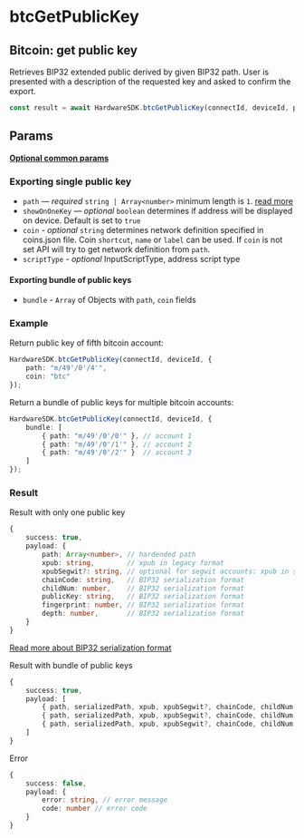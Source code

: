 # btcGetPublicKey

## Bitcoin: get public key

Retrieves BIP32 extended public derived by given BIP32 path. User is presented with a description of the requested key and asked to confirm the export.

```typescript
const result = await HardwareSDK.btcGetPublicKey(connectId, deviceId, params);
```

## Params

[**Optional common params**](../../common-params.md)

### Exporting single public key

* `path` — _required_ `string | Array<number>` minimum length is `1`. [read more](../../path-params.md)
* `showOnOneKey` — _optional_ `boolean` determines if address will be displayed on device. Default is set to `true`
* `coin` - _optional_ `string` determines network definition specified in coins.json file. Coin `shortcut`, `name` or `label` can be used. If `coin` is not set API will try to get network definition from `path`.
* `scriptType` - _optional_ InputScriptType, address script type

#### Exporting bundle of public keys

* `bundle` - `Array` of Objects with `path`, `coin` fields

### Example

Return public key of fifth bitcoin account:

```typescript
HardwareSDK.btcGetPublicKey(connectId, deviceId, {
    path: "m/49'/0'/4'",
    coin: "btc"
});
```

Return a bundle of public keys for multiple bitcoin accounts:

```typescript
HardwareSDK.btcGetPublicKey(connectId, deviceId, {
    bundle: [
        { path: "m/49'/0'/0'" }, // account 1
        { path: "m/49'/0'/1'" }, // account 2
        { path: "m/49'/0'/2'" }  // account 3
    ]
});
```

### Result

Result with only one public key

```typescript
{
    success: true,
    payload: {
        path: Array<number>, // hardended path
        xpub: string,        // xpub in legacy format
        xpubSegwit?: string, // optional for segwit accounts: xpub in segwit format
        chainCode: string,   // BIP32 serialization format
        childNum: number,    // BIP32 serialization format
        publicKey: string,   // BIP32 serialization format
        fingerprint: number, // BIP32 serialization format
        depth: number,       // BIP32 serialization format
    }
}
```

[Read more about BIP32 serialization format](https://github.com/bitcoin/bips/blob/master/bip-0032.mediawiki#Serialization\_format)

Result with bundle of public keys

```typescript
{
    success: true,
    payload: [
        { path, serializedPath, xpub, xpubSegwit?, chainCode, childNum, publicKey, fingerprint, depth }, // account 1
        { path, serializedPath, xpub, xpubSegwit?, chainCode, childNum, publicKey, fingerprint, depth }, // account 2
        { path, serializedPath, xpub, xpubSegwit?, chainCode, childNum, publicKey, fingerprint, depth }  // account 3
    ]
}
```

Error

```typescript
{
    success: false,
    payload: {
        error: string, // error message
        code: number // error code
    }
}
```
